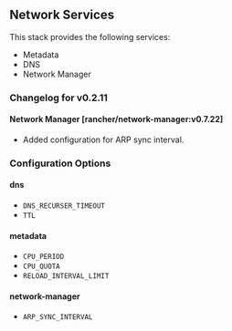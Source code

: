 ## Network Services

This stack provides the following services:

* Metadata
* DNS
* Network Manager

### Changelog for v0.2.11

#### Network Manager [rancher/network-manager:v0.7.22]

* Added configuration for ARP sync interval.

### Configuration Options

#### dns

* `DNS_RECURSER_TIMEOUT`
* `TTL`

#### metadata

* `CPU_PERIOD`
* `CPU_QUOTA`
* `RELOAD_INTERVAL_LIMIT`

#### network-manager

* `ARP_SYNC_INTERVAL`
